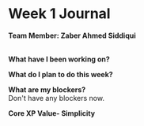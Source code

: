 
# Week 1 Journal

<b>Team Member: Zaber Ahmed Siddiqui</b>

<br>
<b>What have I been working on? </b>
<br>


<b>What do I plan to do this week? </b>
<br>


<b>What are my blockers? </b>
<br>
Don't have any blockers now.


<b>Core XP Value- Simplicity </b>
<br>

